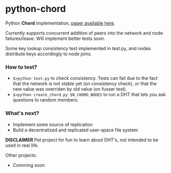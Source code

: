 python-chord
============

Python **Chord** implementation, [paper available here](http://pdos.csail.mit.edu/papers/chord:sigcomm01/chord_sigcomm.pdf).

Currently supports concurrent addition of peers into the network and node failures/leave. Will implement better tests soon.

Some key lookup consistency test implemented in test.py, and nodes distribute keys accordingly to node joins.

### How to test?
- `$>python test.py` to check consistency. Tests can fail due to the fact that the network is not stable yet (on consistency check), or that the new value was overriden by old value (on fusser test).
- `$>python create_chord.py $N_CHORD_NODES` to run a DHT that lets you ask questions to random members.

### What's next?

- Implement some source of replication
- Build a decentralized and replicated user-space file system

**DISCLAIMER**
Pet project for fun to learn about DHT's, not intended to be used in real life.

Other projects:
 - Comming soon